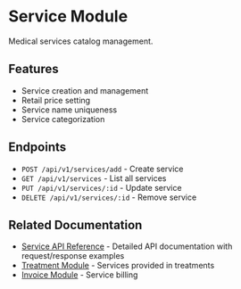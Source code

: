 # Service Module

Medical services catalog management.

## Features

- Service creation and management
- Retail price setting
- Service name uniqueness
- Service categorization

## Endpoints

- `POST /api/v1/services/add` - Create service
- `GET /api/v1/services` - List all services
- `PUT /api/v1/services/:id` - Update service
- `DELETE /api/v1/services/:id` - Remove service

## Related Documentation

- [Service API Reference](../api/service.md) - Detailed API documentation with request/response examples
- [Treatment Module](./treatment.md) - Services provided in treatments
- [Invoice Module](./invoice.md) - Service billing
